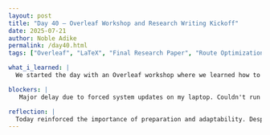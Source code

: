 ```yaml
---
layout: post
title: "Day 40 – Overleaf Workshop and Research Writing Kickoff"
date: 2025-07-21
author: Noble Adike
permalink: /day40.html
tags: ["Overleaf", "LaTeX", "Final Research Paper", "Route Optimization", "Dashboard Integration", "Model Review", "Technical Writing"]

what_i_learned: |
  We started the day with an Overleaf workshop where we learned how to structure a research paper using LaTeX, covering sections, citations, and author blocks. As a team, we created a collaborative paper template with separate .tex files for each section. I initiated the document setup and assigned sections. I’ll be writing the Introduction and Results sections. After break, I attempted to continue our machine learning work, but my HP laptop unexpectedly began a lengthy system update. I eventually interrupted it and shifted gears—creating a 3-day completion plan for my introduction section. I also used an advanced model to audit our route optimization code and pulled dashboard files to explore integrating real-time ML predictions.

blockers: |
   Major delay due to forced system updates on my laptop. Couldn't run any code or test features during the update window.

reflection: |
  Today reinforced the importance of preparation and adaptability. Despite tech delays, I stayed productive by shifting focus to writing strategy and reviewing our dashboard code. The Overleaf session gave me the technical clarity I needed for paper formatting, and I feel more confident leading the introduction and results sections. I’m also excited to explore how we can fuse our ML outputs directly into the dashboard UI.
---
```

